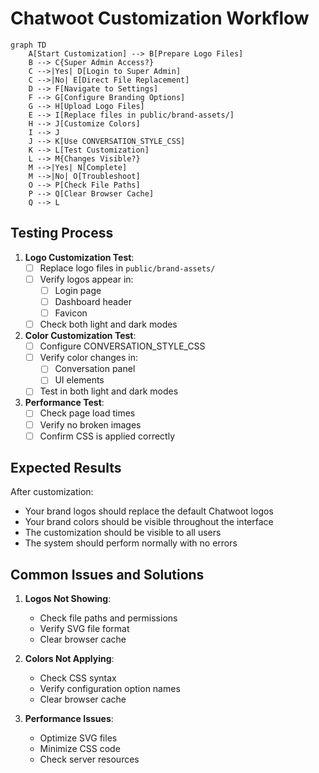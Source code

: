 # Chatwoot Customization Workflow

```mermaid
graph TD
    A[Start Customization] --> B[Prepare Logo Files]
    B --> C{Super Admin Access?}
    C -->|Yes| D[Login to Super Admin]
    C -->|No| E[Direct File Replacement]
    D --> F[Navigate to Settings]
    F --> G[Configure Branding Options]
    G --> H[Upload Logo Files]
    E --> I[Replace files in public/brand-assets/]
    H --> J[Customize Colors]
    I --> J
    J --> K[Use CONVERSATION_STYLE_CSS]
    K --> L[Test Customization]
    L --> M{Changes Visible?}
    M -->|Yes| N[Complete]
    M -->|No| O[Troubleshoot]
    O --> P[Check File Paths]
    P --> Q[Clear Browser Cache]
    Q --> L
```

## Testing Process

1. **Logo Customization Test**:
   - [ ] Replace logo files in `public/brand-assets/`
   - [ ] Verify logos appear in:
     - [ ] Login page
     - [ ] Dashboard header
     - [ ] Favicon
   - [ ] Check both light and dark modes

2. **Color Customization Test**:
   - [ ] Configure CONVERSATION_STYLE_CSS
   - [ ] Verify color changes in:
     - [ ] Conversation panel
     - [ ] UI elements
   - [ ] Test in both light and dark modes

3. **Performance Test**:
   - [ ] Check page load times
   - [ ] Verify no broken images
   - [ ] Confirm CSS is applied correctly

## Expected Results

After customization:
- Your brand logos should replace the default Chatwoot logos
- Your brand colors should be visible throughout the interface
- The customization should be visible to all users
- The system should perform normally with no errors

## Common Issues and Solutions

1. **Logos Not Showing**:
   - Check file paths and permissions
   - Verify SVG file format
   - Clear browser cache

2. **Colors Not Applying**:
   - Check CSS syntax
   - Verify configuration option names
   - Clear browser cache

3. **Performance Issues**:
   - Optimize SVG files
   - Minimize CSS code
   - Check server resources